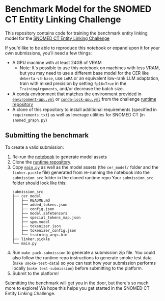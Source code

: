 # Benchmark Model for the SNOMED CT Entity Linking Challenge

This repository contains code for training the benchmark entity linking model for the [SNOMED CT Entity Linking Challenge](https://www.drivendata.org/competitions/258/competition-snomed-ct/)

If you'd like to be able to reproduce this notebook or expand upon it for your own submissions, you'll need a few things:

- A GPU machine with at least 24GB of VRAM
    - Note: It's possible to use this notebook on machines with less VRAM, but you may need to use a different base model for the CER like `deberta-v3-base`, use `LoRA` or an equivalent low-rank LLM adaptation, train with mixed precision by setting `fp16=True` in the `TrainingArguments`, and/or decrease the batch size.
- A conda environment that matches the environment provided in [`environment-gpu.yml`](https://github.com/drivendataorg/snomed-ct-entity-linking-runtime/blob/main/runtime/environment-gpu.yml) or [`conda-lock-gpu.yml`](https://github.com/drivendataorg/snomed-ct-entity-linking-runtime/blob/main/runtime/conda-lock-gpu.yml) from the challenge [runtime repository](https://github.com/drivendataorg/snomed-ct-entity-linking-runtime)
- A clone of this repository to install additional requirements (specified in `requirements.txt`) as well as leverage utilities for SNOMED CT (in `snomed_graph.py`)

## Submitting the benchmark

To create a valid submission:

1. Re-run the [notebook](entity_linker.ipynb) to generate model assets
2. Clone the [runtime repository](https://github.com/drivendataorg/snomed-ct-entity-linking-runtime/tree/main). 
3. Copy [`main.py`](main.py) as well as the model assets (the `cer_model/` folder and the `linker.pickle` file) generated from re-running the notebook into the `submission_src` folder in the cloned runtime repo
    Your `submission_src` folder should look like this:
    ```
    submission_src
    ├── cer_model
    │   ├── README.md
    │   ├── added_tokens.json
    │   ├── config.json
    │   ├── model.safetensors
    │   ├── special_tokens_map.json
    │   ├── spm.model
    │   ├── tokenizer.json
    │   ├── tokenizer_config.json
    │   └── training_args.bin
    ├── linker.pickle
    └── main.py
    ```
4. Run `make pack-submission` to generate a submission zip file. You could also follow the runtime repo instructions to generate smoke test data (`make smoke-test-data`) so you can test how your submission performs locally (`make test-submission`) before submitting to the platform.
5. Submit to the platform!

Submitting the benchmark will get you in the door, but there's so much more to explore! We hope this helps you get started in the SNOMED CT Entity Linking Challenge.